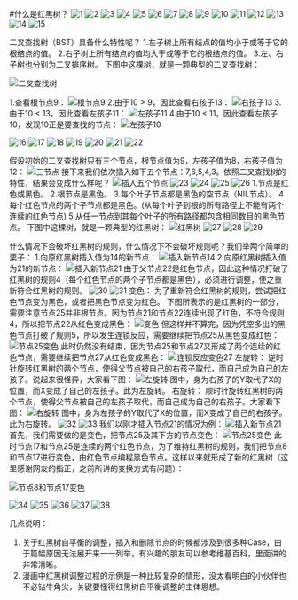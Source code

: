 #什么是红黑树？ 
![1](红黑树/1.jpg)
![2](红黑树/2.jpg)
![3](红黑树/3.jpg)
![4](红黑树/4.jpg)
![5](红黑树/5.jpg)
![6](红黑树/6.jpg)
![7](红黑树/7.jpg)
![8](红黑树/8.jpg)
![9](红黑树/9.jpg)
![10](红黑树/10.jpg)
![11](红黑树/11.jpg)
![12](红黑树/12.jpg)
![13](红黑树/13.jpg)
![14](红黑树/14.jpg)
![15](红黑树/15.jpg)
 
 
二叉查找树（BST）具备什么特性呢？
1.左子树上所有结点的值均小于或等于它的根结点的值。
2.右子树上所有结点的值均大于或等于它的根结点的值。
3.左、右子树也分别为二叉排序树。
下图中这棵树，就是一颗典型的二叉查找树：

![二叉查找树](红黑树/二叉查找树.png)

1.查看根节点9：
 ![根节点9](红黑树/根节点9.jpg)
2.由于10 > 9，因此查看右孩子13：
 ![右孩子13](红黑树/右孩子13.jpg)
3.由于10 < 13，因此查看左孩子11：
 ![左孩子11](红黑树/左孩子11.jpg)
4.由于10 < 11，因此查看左孩子10，发现10正是要查找的节点：
 ![左孩子10](红黑树/左孩子10.jpg)
 
 ![16](红黑树/16.jpg)
 ![17](红黑树/17.jpg)
 ![18](红黑树/18.jpg)
 ![19](红黑树/19.jpg)
 ![20](红黑树/20.jpg)
 ![21](红黑树/21.jpg)
 ![22](红黑树/22.jpg)
 
假设初始的二叉查找树只有三个节点，根节点值为9，左孩子值为8，右孩子值为12：
 ![三节点](红黑树/三节点.png)
接下来我们依次插入如下五个节点：7,6,5,4,3。依照二叉查找树的特性，结果会变成什么样呢？
 ![插入五个节点](红黑树/插入五个节点.png)
 ![23](红黑树/23.jpg)
 ![24](红黑树/24.jpg)
 ![25](红黑树/25.jpg)
 ![26](红黑树/26.jpg)
1.节点是红色或黑色。
2.根节点是黑色。
3.每个叶子节点都是黑色的空节点（NIL节点）。
4 每个红色节点的两个子节点都是黑色。(从每个叶子到根的所有路径上不能有两个连续的红色节点)
5.从任一节点到其每个叶子的所有路径都包含相同数目的黑色节点。
下图中这棵树，就是一颗典型的红黑树：
 ![红黑树](红黑树/红黑树.jpg)
 ![27](红黑树/27.jpg)
 ![28](红黑树/28.jpg)
 ![29](红黑树/29.jpg)
 
什么情况下会破坏红黑树的规则，什么情况下不会破坏规则呢？我们举两个简单的栗子：
1.向原红黑树插入值为14的新节点：
 ![插入新节点14](红黑树/插入新节点14.jpg)
2.向原红黑树插入值为21的新节点：
 ![插入新节点21](红黑树/插入新节点21.jpg)
由于父节点22是红色节点，因此这种情况打破了红黑树的规则4（每个红色节点的两个子节点都是黑色），必须进行调整，使之重新符合红黑树的规则。
 ![30](红黑树/30.jpg)
 ![31](红黑树/31.jpg)
变色：
为了重新符合红黑树的规则，尝试把红色节点变为黑色，或者把黑色节点变为红色。
下图所表示的是红黑树的一部分，需要注意节点25并非根节点。因为节点21和节点22连续出现了红色，不符合规则4，所以把节点22从红色变成黑色：
 ![变色](红黑树/变色.png)
但这样并不算完，因为凭空多出的黑色节点打破了规则5，所以发生连锁反应，需要继续把节点25从黑色变成红色：
 ![节点25变色](红黑树/节点25变色.jpg)
此时仍然没有结束，因为节点25和节点27又形成了两个连续的红色节点，需要继续把节点27从红色变成黑色：
 ![连锁反应变色27](红黑树/连锁反应变色27.jpg)
左旋转：
逆时针旋转红黑树的两个节点，使得父节点被自己的右孩子取代，而自己成为自己的左孩子。说起来很怪异，大家看下图：
 ![左旋转](红黑树/左旋转.png)
图中，身为右孩子的Y取代了X的位置，而X变成了自己的左孩子。此为左旋转。
右旋转：
顺时针旋转红黑树的两个节点，使得父节点被自己的左孩子取代，而自己成为自己的右孩子。大家看下图：
 ![右旋转](红黑树/右旋转.png)
图中，身为左孩子的Y取代了X的位置，而X变成了自己的右孩子。此为右旋转。
 ![32](红黑树/32.jpg)
 ![33](红黑树/33.jpg)
我们以刚才插入节点21的情况为例：
 ![插入新节点21](红黑树/插入新节点21.jpg)
首先，我们需要做的是变色，把节点25及其下方的节点变色：
 ![节点25变色](红黑树/节点25变色.jpg)
此时节点17和节点25是连续的两个红色节点，为了维持红黑树的规则，我们把节点8和节点17进行变色，由红色节点编程黑色节点。这样以来就形成了新的红黑树（这里感谢网友的指正，之前所讲的变换方式有问题）：

 ![节点8和节点17变色](红黑树/节点8和节点17变色.jpg)

<!-- 此时节点17和节点25是连续的两个红色节点，那么把节点17变成黑色节点？恐怕不合适。这样一来不但打破了规则4，而且根据规则2（根节点是黑色），也不可能把节点13变成红色节点。
变色已无法解决问题，我们把节点13看做X，把节点17看做Y，像刚才的示意图那样进行左旋转：
 
 
 
由于根节点必须是黑色节点，所以需要变色，变色结果如下：
 
这样就结束了吗？并没有。因为其中两条路径(17 -> 8 -> 6 -> NIL)的黑色节点个数是4，其他路径的黑色节点个数是3，不符合规则5。
这时候我们需要把节点13看做X，节点8看做Y，像刚才的示意图那样进行右旋转：
 
 
 
最后根据规则来进行变色：
 
如此一来，我们的红黑树变得重新符合规则。这一个例子的调整过程比较复杂，经历了如下步骤：
变色 -> 左旋转 -> 变色 -> 右旋转 -> 变色 -->
 ![34](红黑树/34.jpg)
 ![35](红黑树/35.jpg)
 ![36](红黑树/36.jpg)
 ![37](红黑树/37.jpg)
 ![38](红黑树/38.jpg)

几点说明：
1. 关于红黑树自平衡的调整，插入和删除节点的时候都涉及到很多种Case，由于篇幅原因无法展开来一一列举，有兴趣的朋友可以参考维基百科，里面讲的非常清晰。
2. 漫画中红黑树调整过程的示例是一种比较复杂的情形，没太看明白的小伙伴也不必钻牛角尖，关键要懂得红黑树自平衡调整的主体思想。

